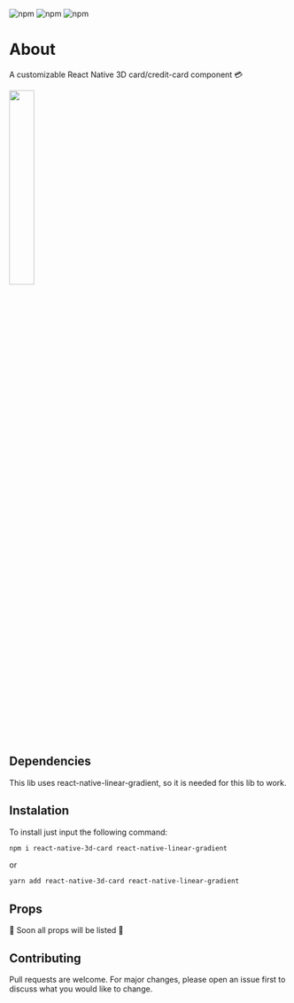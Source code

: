 ![npm](https://img.shields.io/npm/v/react-native?color=%232fa90f&label=react-native&style=plastic)
![npm](https://img.shields.io/npm/dm/react-native-3d-card?style=plastic)
![npm](https://img.shields.io/npm/dt/react-native-3d-card?style=plastic)

# About

A customizable React Native 3D card/credit-card component 💳

<img src ="https://i.imgur.com/pSiMuUd.gif" width="30%"/>

## Dependencies

This lib uses react-native-linear-gradient, so it is needed for this lib to work.

## Instalation

To install just input the following command:

```bash
npm i react-native-3d-card react-native-linear-gradient
```

or

```bash
yarn add react-native-3d-card react-native-linear-gradient
```

## Props

🚧 Soon all props will be listed 🚧

## Contributing

Pull requests are welcome. For major changes, please open an issue first to discuss what you would like to change.
